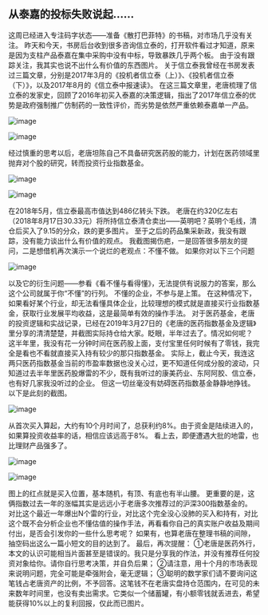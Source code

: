 ## 从泰嘉的投标失败说起……
这周已经进入专注码字状态——准备《散打巴菲特》的书稿，对市场几乎没有关注。
昨天和今天，书房后台收到很多咨询信立泰的，打开软件看过才知道，原来是因为支柱产品泰嘉在集中采购中没有中标，导致暴跌几乎两个板。 
由于没有跟踪关注，我其实也说不出什么有价值的东西图片。
关于信立泰我曾经在书房发表过三篇文章，分别是2017年3月的《投机者信立泰（上）》、《投机者信立泰（下）》，以及2017年8月的《信立泰中报速读》。 
在这三篇文章里，老唐梳理了信立泰的发家史，回顾了2016年初买入泰嘉的决策逻辑，指出了2017年信立泰的优势是政府强制推广仿制药的一致性评价，而劣势是依然严重依赖泰嘉单一产品。 

![image](https://github.com/fengyumozhu/tsf/assets/6201828/1e7b947e-3ab5-42e6-823f-1f09b0af4e63)


![image](https://github.com/fengyumozhu/tsf/assets/6201828/74d432f9-eca8-4427-bd51-888489c1991d)

经过慎重的思考以后，老唐坦陈自己不具备研究医药股的能力，计划在医药领域里抛弃对个股的研究，转而投资行业指数基金。

![image](https://github.com/fengyumozhu/tsf/assets/6201828/731e619d-8060-49a7-a255-130089d541dc)

![image](https://github.com/fengyumozhu/tsf/assets/6201828/037abcbd-d30a-49a8-b784-dfc7b28cc85f)


在2018年5月，信立泰最高市值达到486亿转头下跌。
老唐在约320亿左右（2018年8月17日30.33元）将所持信立泰清仓卖出——英明吧？英明个毛线，清仓后买入了9.15的分众，跌的更多图片。 
至于之后的药品集采新政，我没有跟踪，没有能力谈出什么有价值的观点。
我截图揭伤疤，一是回答很多朋友的提问，二是想借机再次演示一个说烂的老观点：不懂不做。 
如果你对以下三个问题 

![image](https://github.com/fengyumozhu/tsf/assets/6201828/d7dbaea4-a77a-4f29-90f1-b890cd39ed95)

以及它的衍生问题——参看《看不懂与看得懂》，无法提供有说服力的答案，那么这个公司就属于你“不懂”的行列。 
不懂的企业，不参与是上策。 
在这种情况下，如果看好某个行业，却无法看懂具体企业，比较理想的模式就是直接买行业指数基金，获取行业发展平均收益，这是最简单有效的操作手法。 
对于医药基金，老唐的投资逻辑和实战记录，已经在2019年3月27日的《老唐的医药指数基金及逻辑》里分享的清清楚楚，并截图实际持仓给大家。眨眼，半年过去了。情况如何呢？ 
这半年里，我没有花一分钟时间在医药股上面，支付宝里任何时候有了零钱，我完全是看也不看就直接买入持有较少的那只指数基金。 
实际上，截止今天，我连这两只医药指数基金当前的市盈率数据也没关心过，更不知道任何成分股的波动，只知道过去半年里医药股爆雷的不少，既有我听过的康美药业、东阿阿胶、信立泰，也有好几家我没听过的企业。 
但这一切丝毫没有妨碍医药指数基金静静地挣钱。以下是此刻的截图。

![image](https://github.com/fengyumozhu/tsf/assets/6201828/13da0c30-26f6-4c0a-b6b9-d309f58b4511)


 
从首次买入算起，大约有10个月时间了，总获利约8%。由于资金是陆续进入的，如果算投资收益率的话，相信应该远高于8%。 
看上去，即便遭遇大批的地雷，也比理财产品强多了。 

![image](https://github.com/fengyumozhu/tsf/assets/6201828/79e45a7e-486f-42ca-a16a-36fd5b848f76)

![image](https://github.com/fengyumozhu/tsf/assets/6201828/0e832c61-78c5-42f0-863e-eacefb15f6f5)



图上的红点就是买入位置，基本随机，有顶、有底也有半山腰。 
更重要的是，这俩指数过去一年的涨幅其实是远远小于老唐多次推荐过的沪深300指数基金的。 
对比这个最近一年爆出N个雷的行业，对比这个完全没心没肺的买入和持有，对比这个既不会分析企业也不懂估值的操作手法，再看看你自己的真实账户收益及期间付出，是否会引发你的一些什么思考呢？ 
如果有，也算老唐在整理书稿的间隙，抽空码出这么一篇小短文的目的达到了。 
最后，再次提醒：
①老唐是医药外行，本文的认识可能相当片面甚至是错误的。我只是分享我的作法，并没有推荐任何投资对象给你。请你自行思考决策，并自负后果；
②请注意，用十个月的市场表现来说明问题，完全可能是牵强附会，毫无逻辑；
③聪明的数学家们请不要询问这笔钱占老唐资产的比例，不予回答。这笔钱不在老唐实盘持仓范围内，在可见的未来数年时间里，也没有卖出需求。它类似一个储蓄罐，有小额零钱就丢进去，希望能获得10%以上的复利回报，仅此而已图片。
